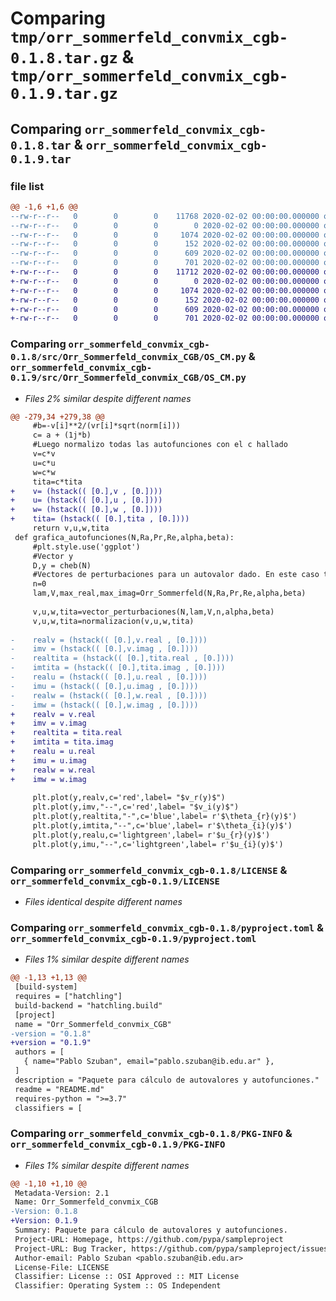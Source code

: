 # Comparing `tmp/orr_sommerfeld_convmix_cgb-0.1.8.tar.gz` & `tmp/orr_sommerfeld_convmix_cgb-0.1.9.tar.gz`

## Comparing `orr_sommerfeld_convmix_cgb-0.1.8.tar` & `orr_sommerfeld_convmix_cgb-0.1.9.tar`

### file list

```diff
@@ -1,6 +1,6 @@
--rw-r--r--   0        0        0    11768 2020-02-02 00:00:00.000000 orr_sommerfeld_convmix_cgb-0.1.8/src/Orr_Sommerfeld_convmix_CGB/OS_CM.py
--rw-r--r--   0        0        0        0 2020-02-02 00:00:00.000000 orr_sommerfeld_convmix_cgb-0.1.8/src/Orr_Sommerfeld_convmix_CGB/__init__.py
--rw-r--r--   0        0        0     1074 2020-02-02 00:00:00.000000 orr_sommerfeld_convmix_cgb-0.1.8/LICENSE
--rw-r--r--   0        0        0      152 2020-02-02 00:00:00.000000 orr_sommerfeld_convmix_cgb-0.1.8/README.md
--rw-r--r--   0        0        0      609 2020-02-02 00:00:00.000000 orr_sommerfeld_convmix_cgb-0.1.8/pyproject.toml
--rw-r--r--   0        0        0      701 2020-02-02 00:00:00.000000 orr_sommerfeld_convmix_cgb-0.1.8/PKG-INFO
+-rw-r--r--   0        0        0    11712 2020-02-02 00:00:00.000000 orr_sommerfeld_convmix_cgb-0.1.9/src/Orr_Sommerfeld_convmix_CGB/OS_CM.py
+-rw-r--r--   0        0        0        0 2020-02-02 00:00:00.000000 orr_sommerfeld_convmix_cgb-0.1.9/src/Orr_Sommerfeld_convmix_CGB/__init__.py
+-rw-r--r--   0        0        0     1074 2020-02-02 00:00:00.000000 orr_sommerfeld_convmix_cgb-0.1.9/LICENSE
+-rw-r--r--   0        0        0      152 2020-02-02 00:00:00.000000 orr_sommerfeld_convmix_cgb-0.1.9/README.md
+-rw-r--r--   0        0        0      609 2020-02-02 00:00:00.000000 orr_sommerfeld_convmix_cgb-0.1.9/pyproject.toml
+-rw-r--r--   0        0        0      701 2020-02-02 00:00:00.000000 orr_sommerfeld_convmix_cgb-0.1.9/PKG-INFO
```

### Comparing `orr_sommerfeld_convmix_cgb-0.1.8/src/Orr_Sommerfeld_convmix_CGB/OS_CM.py` & `orr_sommerfeld_convmix_cgb-0.1.9/src/Orr_Sommerfeld_convmix_CGB/OS_CM.py`

 * *Files 2% similar despite different names*

```diff
@@ -279,34 +279,38 @@
     #b=-v[i]**2/(vr[i]*sqrt(norm[i]))
     c= a + (1j*b)   
     #Luego normalizo todas las autofunciones con el c hallado
     v=c*v
     u=c*u
     w=c*w
     tita=c*tita
+    v= (hstack(( [0.],v , [0.])))
+    u= (hstack(( [0.],u , [0.])))
+    w= (hstack(( [0.],w , [0.])))
+    tita= (hstack(( [0.],tita , [0.])))
     return v,u,w,tita  
 def grafica_autofunciones(N,Ra,Pr,Re,alpha,beta):
     #plt.style.use('ggplot')
     #Vector y
     D,y = cheb(N)
     #Vectores de perturbaciones para un autovalor dado. En este caso tomo el mayor de todos dado que Orr_Sommerfeld() las ordena y voy a elegir n=0
     n=0
     lam,V,max_real,max_imag=Orr_Sommerfeld(N,Ra,Pr,Re,alpha,beta)
 
     v,u,w,tita=vector_perturbaciones(N,lam,V,n,alpha,beta)
     v,u,w,tita=normalizacion(v,u,w,tita)
 
-    realv = (hstack(( [0.],v.real , [0.])))
-    imv = (hstack(( [0.],v.imag , [0.])))
-    realtita = (hstack(( [0.],tita.real , [0.])))
-    imtita = (hstack(( [0.],tita.imag , [0.])))
-    realu = (hstack(( [0.],u.real , [0.])))
-    imu = (hstack(( [0.],u.imag , [0.])))
-    realw = (hstack(( [0.],w.real , [0.])))
-    imw = (hstack(( [0.],w.imag , [0.])))
+    realv = v.real
+    imv = v.imag
+    realtita = tita.real
+    imtita = tita.imag
+    realu = u.real
+    imu = u.imag 
+    realw = w.real 
+    imw = w.imag
 
     plt.plot(y,realv,c='red',label= "$v_r(y)$")
     plt.plot(y,imv,"--",c='red',label= "$v_i(y)$")
     plt.plot(y,realtita,"-",c='blue',label= r'$\theta_{r}(y)$')
     plt.plot(y,imtita,"--",c='blue',label= r'$\theta_{i}(y)$')
     plt.plot(y,realu,c='lightgreen',label= r'$u_{r}(y)$')
     plt.plot(y,imu,"--",c='lightgreen',label= r'$u_{i}(y)$')
```

### Comparing `orr_sommerfeld_convmix_cgb-0.1.8/LICENSE` & `orr_sommerfeld_convmix_cgb-0.1.9/LICENSE`

 * *Files identical despite different names*

### Comparing `orr_sommerfeld_convmix_cgb-0.1.8/pyproject.toml` & `orr_sommerfeld_convmix_cgb-0.1.9/pyproject.toml`

 * *Files 1% similar despite different names*

```diff
@@ -1,13 +1,13 @@
 [build-system]
 requires = ["hatchling"]
 build-backend = "hatchling.build"
 [project]
 name = "Orr_Sommerfeld_convmix_CGB"
-version = "0.1.8"
+version = "0.1.9"
 authors = [
   { name="Pablo Szuban", email="pablo.szuban@ib.edu.ar" },
 ]
 description = "Paquete para cálculo de autovalores y autofunciones."
 readme = "README.md"
 requires-python = ">=3.7"
 classifiers = [
```

### Comparing `orr_sommerfeld_convmix_cgb-0.1.8/PKG-INFO` & `orr_sommerfeld_convmix_cgb-0.1.9/PKG-INFO`

 * *Files 1% similar despite different names*

```diff
@@ -1,10 +1,10 @@
 Metadata-Version: 2.1
 Name: Orr_Sommerfeld_convmix_CGB
-Version: 0.1.8
+Version: 0.1.9
 Summary: Paquete para cálculo de autovalores y autofunciones.
 Project-URL: Homepage, https://github.com/pypa/sampleproject
 Project-URL: Bug Tracker, https://github.com/pypa/sampleproject/issues
 Author-email: Pablo Szuban <pablo.szuban@ib.edu.ar>
 License-File: LICENSE
 Classifier: License :: OSI Approved :: MIT License
 Classifier: Operating System :: OS Independent
```

